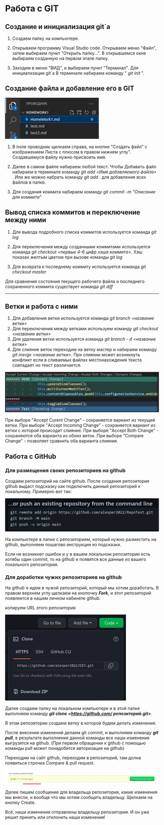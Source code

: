 # Работа с GIT

## Создание и инициализация git`a

1. Создаем папку на компьютере.

2. Открываем программу Visual Studio code. Открываем меню "Файл", затем выбираем пункт "Открыть папку...". В открывшемся окне выбираем созданную на первом этапе папку.

3. Заходим в меню "ВИД", и выбираем пункт "Терминал". Для инициализации git`а В терминале набираем команду " *git init* ".

## Создание файла и добавление его в GIT

![Проводник](/image1.png)

1. В поле проводник щелкаем справа, на кнопке "Создать файл" с изображением Листа с плюсом в правом нижнем углу". Создавшемуся файлу нужно присвоить имя.

2. Далее в самом файле набираем любой текст. Чтобы Добавить файл набираем в терминале команду  *git add <Имя добавляемого файла>* . Или же можно набрать команду  *git add .*  для добавления всех файлов в папке.

3. Для создания коммита набираем команду  *git commit -m "Описание для коммита"* 

## Вывод списка коммитов и переключение между ними

1. Для вывода подробного списка коммитов используется команда  *git log*

2. Для переключения между созданными коммитами используется команда  *git checkout <первые 4-6 цифр хэша коммита>*. Хэш показан желтым цветом при вызове команды *git log*

3. Для возврата к последнему коммиту используется команда *git checkout master*

 Для сравнения состояния текущего рабочего файла и последнего сохраненного коммита существует команда *git diff*

****
 
 ## Ветки и работа с ними

1. Для добавления ветки используется команда *git branch <название ветки>*
2. Для переключения между ветками используем команду *git checkout <название ветки>*
3. Для удаления ветки используется команда *git branch - d <название ветки>*
4. Для слияние веток переходим на ветку мастер и набираем команду *git merge <название ветки>*. При слиянии может возникнуть конфликт если в сливаемых файлах местонахождения текста совпадает но текст различается.

![Конфликт при слиянии](/Image2.jpg)

При выборе "Accept Curent Change" - сохраняется вариант из текущей ветки.
При выборе "Accept Incoming Change" - сохраняется вариант из ветки с которой происодит слияние.
При выборе "Accept Both Change" - сохраняются оба варианта из обоих веток.
При выборе "Compare Change" - позволяет сравнить оба варианта слияния.

## Работа с GitHub

### Для размещения своих репозиториев на github

Создаем репозиторий на сайте github.
После создания репозитория github выдаст подсказку как подключить данный репозиторий к локальному. Примерно вот так:

![Создание репозитория](/Image3.jpg)

На компьютере в папке с репозиторием, который нужно разместить на github, выполняем пошагово инструкции из подсказки.

Если не возникнет ошибок и у в вашем локальном репозитории есть хотябы один commit, то на github`е появятся все данные из вашего локального репозитория.


### Для доработки чужих репозиториев на github

На github`е идем в чужой репозиторий, который мы хотим доработать. 
В правом верхнем углу щелкаем на кнопочку __*Fork*__, и этот репозиторий появляется в нашем личном кабинете github.

копируем URL этого репозитория 

![Создание репозитория](/Image4.jpg)


Далее создаем папку на локальном компьютере и в этой папке выполняем команду __*git clone <https://github.com/ репозиторий.git>*__.

В этом репозитории создаем ветку в которой будем делать изменения.

После внесения изменений делаем git commit, и выполняем команду __*git pull*__, в результате выполнения данной команды все наши изменения выгрузятся на github. (При первом обращении к github с помощью команды pull может понадобится авторизация на github)

Переходим на сайт github, переходим в репозиторий, там долна появиться строчка Compare & pull request.

![Создание репозитория](/Image5.jpg)

Далее пишем сообщение для владельца репозитория, какие изменения мы внесли, и вообще что мы хотим сообщить владельцу. Щелкаем на кнопку Create.

Всё, наши изменения отправлены владельцу репозитория. И он уже решит принять или отклонить наши изменения!